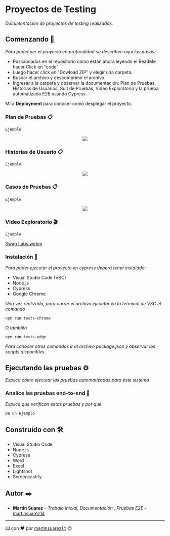 # Proyectos de Testing

_Documentación de proyectos de testing realizados._

## Comenzando 🚀

_Para poder ver el proyecto en profundidad se describen aquí los pasos:_
- Posicionados en el repositorio como están ahora leyendo el ReadMe hacer Click en "code"
- Luego hacer click en "Dowload ZIP" y elegir una carpeta.
- Buscar el archivo y descomprimir el archivo.
- Ingresar a la carpeta y observar la documentación: Plan de Pruebas, Historias de Usuarios, Suit de Pruebas, Video Exploratorio y la prueba automatizada E2E usando Cypress.

Mira **Deployment** para conocer como desplegar el proyecto.

### Plan de Pruebas 📋

```
Ejemplo
```

<p align="center">
<img src="https://res.cloudinary.com/dbaqfw9vn/image/upload/v1678547365/Testing/SWAGLABS/plan_de_pruebas_i0dmq8.jpg">
</p>

### Historias de Usuario 📋

```
Ejemplo
```

<p align="center">
<img src="https://res.cloudinary.com/dbaqfw9vn/image/upload/v1678547365/Testing/SWAGLABS/historias_de_usuario_l3htjt.jpg">
</p>

### Casos de Pruebas 📋

```
Ejemplo
```

<p align="center">
<img src="https://res.cloudinary.com/dbaqfw9vn/image/upload/v1678547363/Testing/SWAGLABS/casos_de_prueba_epw1ac.jpg">
</p>

### Video Exploratorio 🎬

```
Ejemplo
```
[Swag Labs.webm](https://user-images.githubusercontent.com/110341896/224492543-eb25171c-e01d-4386-a0e0-2872d2018120.webm)


### Instalación 🔧

_Para poder ejecutar el proyecto en cypress deberá tener instalado:_
- Visual Studio Code (VSC)
- Node.js
- Cypress
- Google Chrome

_Una vez realizado, para correr el archivo ejecutar en la terminal de VSC el comando_

```
npm run tests-chrome
```

_O también_

```
npm run tests-edge
```

_Para conocer otros comandos ir al archivo package.json y observar los scripts disponibles._

## Ejecutando las pruebas ⚙️

_Explica como ejecutar las pruebas automatizadas para este sistema_

### Analice las pruebas end-to-end 🔩

_Explica que verifican estas pruebas y por qué_

```
Da un ejemplo
```

## Construido con 🛠️

* Visual Studio Code
* Node.js
* Cypress
* Word
* Excel
* Lightshot
* Screencastify

## Autor ✒️

* **Martin Suarez** - *Trabajo Inicial, Documentación , Pruebas E2E* - [martinsuarez14](https://github.com/martinsuarez14)

---
⌨️ con ❤️ por [martinsuarez14](https://github.com/martinsuarez14) 😊
